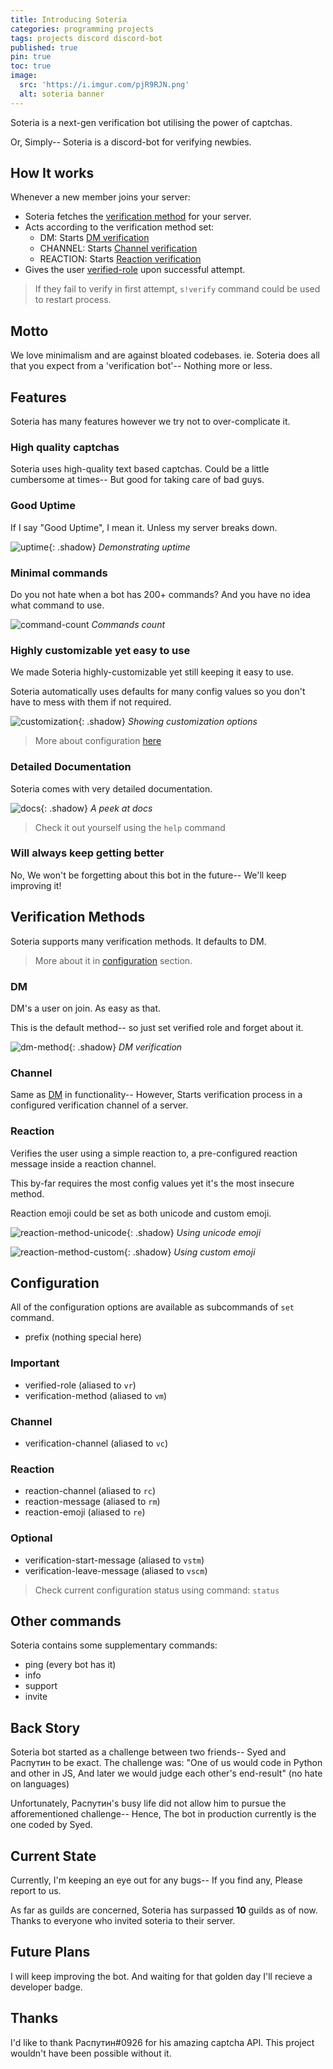```yaml
---
title: Introducing Soteria
categories: programming projects
tags: projects discord discord-bot
published: true
pin: true
toc: true
image:
  src: 'https://i.imgur.com/pjR9RJN.png'
  alt: soteria banner
---
```


Soteria is a next-gen verification bot utilising the power of captchas.

Or, Simply-- Soteria is a discord-bot for verifying newbies.

## How It works

Whenever a new member joins your server:

- Soteria fetches the [verification method](#verification-methods) for your server.
- Acts according to the verification method set:
    * DM: Starts [DM verification](#dm)
    * CHANNEL: Starts [Channel verification](#channel)
    * REACTION: Starts [Reaction verification](#reaction)
- Gives the user [verified-role](#configuration) upon successful attempt.

> If they fail to verify in first attempt, `s!verify` command could be used to restart process.

## Motto

We love minimalism and are against bloated codebases. ie. Soteria does all that you expect from a 'verification bot'-- Nothing more or less.

## Features

Soteria has many features however we try not to over-complicate it.

### High quality captchas

Soteria uses high-quality text based captchas. Could be a little cumbersome at times-- But good for taking care of bad guys.

### Good Uptime

If I say "Good Uptime", I mean it. Unless my server breaks down.

![uptime](https://i.imgur.com/wogGcpD.png){: .shadow}
_Demonstrating uptime_

### Minimal commands

Do you not hate when a bot has 200+ commands? And you have no idea what command to use.

![command-count](https://i.imgur.com/GLJBlzN.png)
_Commands count_

### Highly customizable yet easy to use

We made Soteria highly-customizable yet still keeping it easy to use.

Soteria automatically uses defaults for many config values so you don't have to mess with them if not required.

![customization](https://i.imgur.com/e7RBSEH.png){: .shadow}
_Showing customization options_

> More about configuration [here](#configuration)

### Detailed Documentation

Soteria comes with very detailed documentation.

![docs](https://i.imgur.com/JiREhcL.png){: .shadow}
_A peek at docs_

> Check it out yourself using the `help` command

### Will always keep getting better

No, We won't be forgetting about this bot in the future-- We'll keep improving it!

## Verification Methods

Soteria supports many verification methods. It defaults to DM.

> More about it in [configuration](#configuration) section.

### DM

DM's a user on join. As easy as that.

This is the default method-- so just set verified role and forget about it.

![dm-method](https://i.imgur.com/vj82vkP.png){: .shadow}
_DM verification_

### Channel

Same as [DM](#dm) in functionality-- However, Starts verification process in a configured verification channel of a server.

### Reaction

Verifies the user using a simple reaction to, a pre-configured reaction message inside a reaction channel.

This by-far requires the most config values yet it's the most insecure method.

Reaction emoji could be set as both unicode and custom emoji.

![reaction-method-unicode](https://i.imgur.com/N9ColIj.png){: .shadow}
_Using unicode emoji_

![reaction-method-custom](https://i.imgur.com/O5HXN1a.png){: .shadow}
_Using custom emoji_

## Configuration

All of the configuration options are available as subcommands of `set` command.

- prefix (nothing special here)

### Important

- verified-role (aliased to `vr`)
- verification-method (aliased to `vm`)

### Channel
- verification-channel (aliased to `vc`)

### Reaction

- reaction-channel (aliased to `rc`)
- reaction-message (aliased to `rm`)
- reaction-emoji (aliased to `re`)

### Optional

- verification-start-message (aliased to `vstm`)
- verification-leave-message (aliased to `vscm`)

> Check current configuration status using command: `status`

## Other commands

Soteria contains some supplementary commands:

- ping (every bot has it)
- info
- support
- invite

## Back Story

Soteria bot started as a challenge between two friends-- Syed and Распутин to be exact.
The challenge was: "One of us would code in Python and other in JS, And later we would judge each other's end-result" (no hate on languages)

Unfortunately, Распутин's busy life did not allow him to pursue the afforementioned challenge-- Hence, The bot in production currently is the one coded by Syed.

## Current State

Currently, I'm keeping an eye out for any bugs-- If you find any, Please report to us.

As far as guilds are concerned, Soteria has surpassed **10** guilds as of now. Thanks to everyone who invited soteria to their server.

## Future Plans

I will keep improving the bot. And waiting for that golden day I'll recieve a developer badge.

## Thanks

I'd like to thank Распутин#0926 for his amazing captcha API. This project wouldn't have been possible without it.
